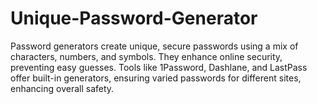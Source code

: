 # Unique-Password-Generator
Password generators create unique, secure passwords using a mix of characters, numbers, and symbols. They enhance online security, preventing easy guesses. Tools like 1Password, Dashlane, and LastPass offer built-in generators, ensuring varied passwords for different sites, enhancing overall safety.

